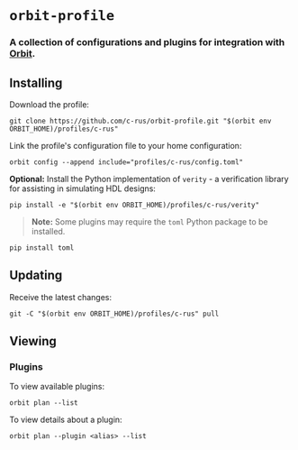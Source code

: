 # `orbit-profile`

### A collection of configurations and plugins for integration with [Orbit](https://github.com/c-rus/orbit).
  
## Installing

Download the profile:

```
git clone https://github.com/c-rus/orbit-profile.git "$(orbit env ORBIT_HOME)/profiles/c-rus"
```

Link the profile's configuration file to your home configuration:

```
orbit config --append include="profiles/c-rus/config.toml"
```

__Optional:__ Install the Python implementation of `verity` - a verification library for assisting in simulating HDL designs:
```
pip install -e "$(orbit env ORBIT_HOME)/profiles/c-rus/verity"
```

> __Note:__ Some plugins may require the `toml` Python package to be installed.

```
pip install toml
```

## Updating

Receive the latest changes:

```
git -C "$(orbit env ORBIT_HOME)/profiles/c-rus" pull
```

## Viewing

### Plugins

To view available plugins:

```
orbit plan --list
```

To view details about a plugin:

```
orbit plan --plugin <alias> --list
```